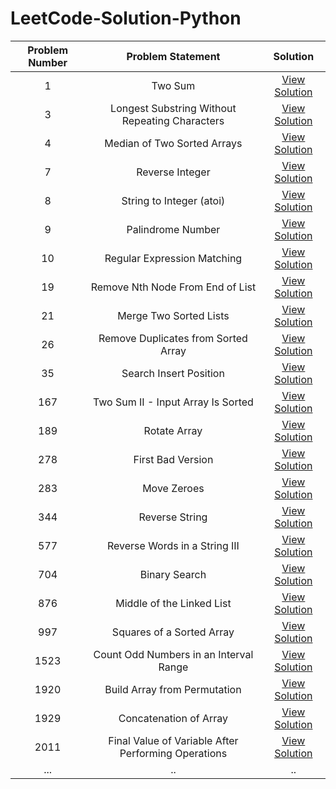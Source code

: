 # LeetCode-Solution-Python

|Problem Number|Problem Statement|Solution|
|:---:|:---:|:---:|
| 1 | Two Sum | [View Solution](https://github.com/anurag629/LeetCode-Solution/tree/main/1.%20Two%20Sum) |
| 3 | Longest Substring Without Repeating Characters | [View Solution](https://github.com/anurag629/LeetCode-Solution/tree/main/3.%20Longest%20Substring%20Without%20Repeating%20Characters) |
| 4 | Median of Two Sorted Arrays | [View Solution](https://github.com/anurag629/LeetCode-Solution/tree/main/4.%20Median%20of%20Two%20Sorted%20Arrays) |
| 7 | Reverse Integer | [View Solution](https://github.com/anurag629/LeetCode-Solution/tree/main/7.%20Reverse%20Integer) |
| 8 | String to Integer (atoi) | [View Solution](https://github.com/anurag629/LeetCode-Solution/tree/main/8.%20String%20to%20Integer%20(atoi)) |
| 9 | Palindrome Number | [View Solution](https://github.com/anurag629/LeetCode-Solution/tree/main/9.%20Palindrome%20Number) |
| 10 | Regular Expression Matching | [View Solution](https://github.com/anurag629/LeetCode-Solution/tree/main/10.%20Regular%20Expression%20Matching) |
| 19 | Remove Nth Node From End of List | [View Solution](https://github.com/anurag629/LeetCode-Solution/tree/main/19.%20Remove%20Nth%20Node%20From%20End%20of%20List) |
| 21 | Merge Two Sorted Lists | [View Solution](https://github.com/anurag629/LeetCode-Solution/tree/main/21.%20Merge%20Two%20Sorted%20Lists) |
| 26 | Remove Duplicates from Sorted Array | [View Solution](https://github.com/anurag629/LeetCode-Solution/tree/main/26.%20Remove%20Duplicates%20from%20Sorted%20Array) |
| 35 | Search Insert Position | [View Solution](https://github.com/anurag629/LeetCode-Solution/tree/main/35.%20Search%20Insert%20Position) |
| 167 | Two Sum II - Input Array Is Sorted | [View Solution](https://github.com/anurag629/LeetCode-Solution/tree/main/167.%20Two%20Sum%20II%20-%20Input%20Array%20Is%20Sorted) |
| 189 | Rotate Array | [View Solution](https://github.com/anurag629/LeetCode-Python-Solution/tree/main/189.%20Rotate%20Array) |
| 278 | First Bad Version | [View Solution](https://github.com/anurag629/LeetCode-Solution/tree/main/278.%20First%20Bad%20Version) |
| 283 | Move Zeroes | [View Solution](https://github.com/anurag629/LeetCode-Solution/tree/main/283.%20Move%20Zeroes) |
| 344 | Reverse String | [View Solution](https://github.com/anurag629/LeetCode-Solution/tree/main/344.%20Reverse%20String) |
| 577 | Reverse Words in a String III | [View Solution](https://github.com/anurag629/LeetCode-Solution/tree/main/557.%20Reverse%20Words%20in%20a%20String%20III) |
| 704 | Binary Search | [View Solution](https://github.com/anurag629/LeetCode-Solution/tree/main/704.%20Binary%20Search) |
| 876 | Middle of the Linked List | [View Solution](https://github.com/anurag629/LeetCode-Solution/tree/main/876.%20Middle%20of%20the%20Linked%20List) |
| 997 | Squares of a Sorted Array | [View Solution](https://github.com/anurag629/LeetCode-Solution/tree/main/977.%20Squares%20of%20a%20Sorted%20Array) |
| 1523 | Count Odd Numbers in an Interval Range | [View Solution](https://github.com/anurag629/LeetCode-Solution/tree/main/977.%20Squares%20of%20a%20Sorted%20Array) |
| 1920 | Build Array from Permutation | [View Solution](https://github.com/anurag629/LeetCode-Solution/tree/main/1920.%20Build%20Array%20from%20Permutation) |
| 1929 | Concatenation of Array | [View Solution](https://github.com/anurag629/LeetCode-Solution/tree/main/1929.%20Concatenation%20of%20Array) |
| 2011 | Final Value of Variable After Performing Operations | [View Solution](https://github.com/anurag629/LeetCode-Solution/tree/main/2011.%20Final%20Value%20of%20Variable%20After%20Performing%20Operations) |
| ... | .. | .. |

